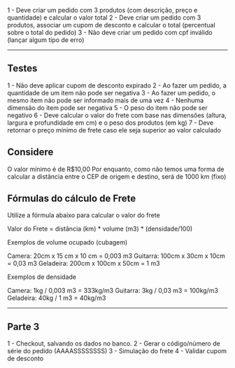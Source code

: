  1 - Deve criar um pedido com 3 produtos (com descrição, preço e quantidade) e calcular o valor total
 2 - Deve criar um pedido com 3 produtos, associar um cupom de desconto e calcular o total (percentual sobre o total do pedido)
 3 - Não deve criar um pedido com cpf inválido (lançar algum tipo de erro)

---------------

## Testes
 1 - Não deve aplicar cupom de desconto expirado
 2 - Ao fazer um pedido, a quantidade de um item não pode ser negativa
 3 - Ao fazer um pedido, o mesmo item não pode ser informado mais de uma vez
 4 - Nenhuma dimensão do item pode ser negativa
 5 - O peso do item não pode ser negativo
 6 - Deve calcular o valor do frete com base nas dimensões (altura, largura e profundidade em cm) e o peso dos produtos (em kg)
 7 - Deve retornar o preço mínimo de frete caso ele seja superior ao valor calculado

## Considere
O valor mínimo é de R$10,00
Por enquanto, como não temos uma forma de calcular a distância entre o CEP de origem e destino, será de 1000 km (fixo)
## Fórmulas do cálculo de Frete
Utilize a fórmula abaixo para calcular o valor do frete

Valor do Frete = distância (km) * volume (m3) * (densidade/100)

Exemplos de volume ocupado (cubagem)

Camera: 20cm x 15 cm x 10 cm = 0,003 m3
Guitarra: 100cm x 30cm x 10cm = 0,03 m3
Geladeira: 200cm x 100cm x 50cm = 1 m3

Exemplos de densidade

Camera: 1kg / 0,003 m3 = 333kg/m3
Guitarra: 3kg / 0,03 m3 = 100kg/m3
Geladeira: 40kg / 1 m3 = 40kg/m3

-----------

## Parte 3
1 - Checkout, salvando os dados no banco.
2 - Gerar o código/número de série do pedido (AAAASSSSSSSS)
3 - Simulação do frete
4 - Validar cupom de desconto
